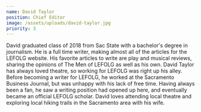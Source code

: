 ```yaml
---
name: David Taylor
position: Chief Editor
image: /assets/uploads/david-taylor.jpg
priority: 3
---
```

David graduated class of 2018 from Sac State with a bachelor's degree in journalism. He is a full time writer, making almost all of the articles for the LEFOLG website. His favorite articles to write are play and musical reviews, sharing the opinions of The Men of LEFOLG as well as his own. David Taylor has always loved theatre, so working for LEFOLG was right up his alley. Before becoming a writer for LEFOLG, he worked at the Sacramento Business Journal, but was unhappy with his lack of free time. Having always been a fan, he saw a writing position had opened up here, and eventually became an official LEFOLG scholar. David loves attending local theatre and exploring local hiking trails in the Sacramento area with his wife.